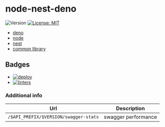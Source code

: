 # node-nest-deno

![Version](https://img.shields.io/badge/version-1.0.0-blue.svg)
[![License: MIT](https://img.shields.io/badge/License-MIT-yellow.svg)](https://opensource.org/licenses/MIT)

- [deno](./application/packages/deno)
- [node](./application/packages/node)
- [nest](./application/packages/nest)
- [common library](./application/packages/common)

## Badges

- [![deploy](https://github.com/the-homeless-god/node-nest-deno/actions/workflows/deploy.yml/badge.svg)](https://github.com/the-homeless-god/node-nest-deno/actions/workflows/deploy.yml)
- [![linters](https://github.com/the-homeless-god/node-nest-deno/actions/workflows/pull-request.yml/badge.svg)](https://github.com/the-homeless-god/node-nest-deno/actions/workflows/pull-request.yml)

### Additional info

| Url                                   | Description         |
| ------------------------------------- | ------------------- |
| `/$API_PREFIX/$VERSION/swagger-stats` | swagger performance |
